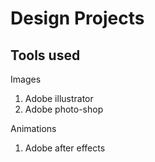 # Design Projects 

## Tools used 

Images

  1. Adobe illustrator
  2. Adobe photo-shop
  
Animations

  1. Adobe after effects
